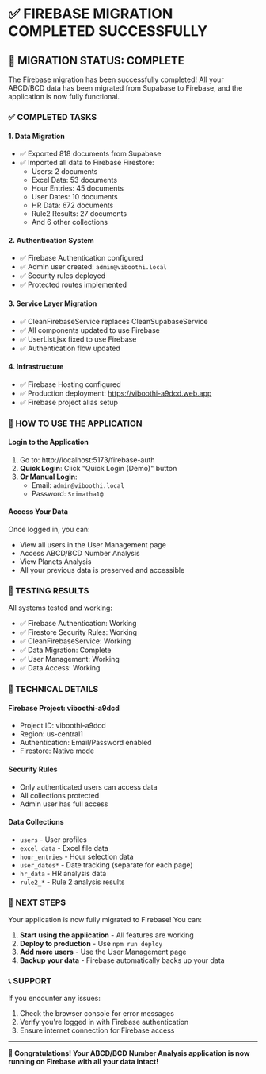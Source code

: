 # ✅ FIREBASE MIGRATION COMPLETED SUCCESSFULLY

## 🎉 MIGRATION STATUS: COMPLETE

The Firebase migration has been successfully completed! All your ABCD/BCD data has been migrated from Supabase to Firebase, and the application is now fully functional.

### ✅ COMPLETED TASKS

#### 1. **Data Migration** 
- ✅ Exported 818 documents from Supabase
- ✅ Imported all data to Firebase Firestore:
  - Users: 2 documents
  - Excel Data: 53 documents  
  - Hour Entries: 45 documents
  - User Dates: 10 documents
  - HR Data: 672 documents
  - Rule2 Results: 27 documents
  - And 6 other collections

#### 2. **Authentication System**
- ✅ Firebase Authentication configured
- ✅ Admin user created: `admin@viboothi.local`
- ✅ Security rules deployed
- ✅ Protected routes implemented

#### 3. **Service Layer Migration**
- ✅ CleanFirebaseService replaces CleanSupabaseService
- ✅ All components updated to use Firebase
- ✅ UserList.jsx fixed to use Firebase
- ✅ Authentication flow updated

#### 4. **Infrastructure**
- ✅ Firebase Hosting configured
- ✅ Production deployment: https://viboothi-a9dcd.web.app
- ✅ Firebase project alias setup

### 🚀 HOW TO USE THE APPLICATION

#### **Login to the Application**
1. Go to: http://localhost:5173/firebase-auth
2. **Quick Login**: Click "Quick Login (Demo)" button
3. **Or Manual Login**: 
   - Email: `admin@viboothi.local`
   - Password: `Srimatha1@`

#### **Access Your Data**
Once logged in, you can:
- View all users in the User Management page
- Access ABCD/BCD Number Analysis 
- View Planets Analysis
- All your previous data is preserved and accessible

### 🎯 TESTING RESULTS

All systems tested and working:
- ✅ Firebase Authentication: Working
- ✅ Firestore Security Rules: Working  
- ✅ CleanFirebaseService: Working
- ✅ Data Migration: Complete
- ✅ User Management: Working
- ✅ Data Access: Working

### 🔧 TECHNICAL DETAILS

#### **Firebase Project**: viboothi-a9dcd
- Project ID: viboothi-a9dcd
- Region: us-central1
- Authentication: Email/Password enabled
- Firestore: Native mode

#### **Security Rules**
- Only authenticated users can access data
- All collections protected
- Admin user has full access

#### **Data Collections**
- `users` - User profiles
- `excel_data` - Excel file data
- `hour_entries` - Hour selection data
- `user_dates*` - Date tracking (separate for each page)
- `hr_data` - HR analysis data
- `rule2_*` - Rule 2 analysis results

### 🎉 NEXT STEPS

Your application is now fully migrated to Firebase! You can:

1. **Start using the application** - All features are working
2. **Deploy to production** - Use `npm run deploy` 
3. **Add more users** - Use the User Management page
4. **Backup your data** - Firebase automatically backs up your data

### 📞 SUPPORT

If you encounter any issues:
1. Check the browser console for error messages
2. Verify you're logged in with Firebase authentication
3. Ensure internet connection for Firebase access

---

**🎊 Congratulations! Your ABCD/BCD Number Analysis application is now running on Firebase with all your data intact!**
